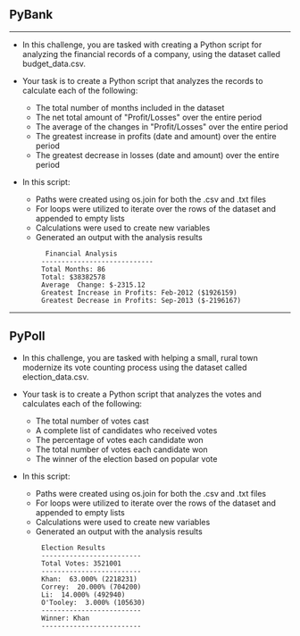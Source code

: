 ## PyBank
--------------
* In this challenge, you are tasked with creating a Python script for analyzing the financial records of a company, using the dataset called budget_data.csv.

* Your task is to create a Python script that analyzes the records to calculate each of the following:
  * The total number of months included in the dataset
  * The net total amount of "Profit/Losses" over the entire period
  * The average of the changes in "Profit/Losses" over the entire period
  * The greatest increase in profits (date and amount) over the entire period
  * The greatest decrease in losses (date and amount) over the entire period
  
 * In this script:
   * Paths were created using os.join for both the .csv and .txt files
   * For loops were utilized to iterate over the rows of the dataset and appended to empty lists
   * Calculations were used to create new variables
   * Generated an output with the analysis results
   
```   
         Financial Analysis
        ----------------------------
        Total Months: 86
        Total: $38382578
        Average  Change: $-2315.12
        Greatest Increase in Profits: Feb-2012 ($1926159)
        Greatest Decrease in Profits: Sep-2013 ($-2196167)
```
-----------
## PyPoll
* In this challenge, you are tasked with helping a small, rural town modernize its vote counting process using the dataset called election_data.csv.

* Your task is to create a Python script that analyzes the votes and calculates each of the following:
  * The total number of votes cast
  * A complete list of candidates who received votes
  * The percentage of votes each candidate won
  * The total number of votes each candidate won
  * The winner of the election based on popular vote
  
* In this script:
  * Paths were created using os.join for both the .csv and .txt files
  * For loops were utilized to iterate over the rows of the dataset and appended to empty lists
  * Calculations were used to create new variables
  * Generated an output with the analysis results
  
```
        Election Results
        -------------------------
        Total Votes: 3521001
        -------------------------
        Khan:  63.000% (2218231)
        Correy:  20.000% (704200)
        Li:  14.000% (492940)
        O'Tooley:  3.000% (105630)
        -------------------------
        Winner: Khan
        -------------------------
```
